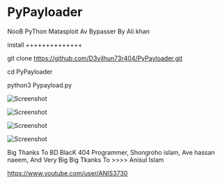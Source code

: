 # PyPayloader
NooB PyThon Matasploit Av Bypasser By Ali khan

install ++++++++++++++

git clone https://github.com/D3vilhun73r404/PyPayloader.git

cd PyPayloader

python3 Pypayload.py

![Screenshot](https://github.com/D3vilhun73r404/PyPayloader/blob/master/Screenshot%20at%202019-09-17%2012-49-55.png)

![Screenshot](https://github.com/D3vilhun73r404/PyPayloader/blob/master/Screenshot%20at%202019-09-17%2012-51-04.png)

![Screenshot](https://github.com/D3vilhun73r404/PyPayloader/blob/master/Screenshot%20at%202019-09-17%2012-51-37.png)

![Screenshot](https://github.com/D3vilhun73r404/PyPayloader/blob/master/Screenshot%20at%202019-09-17%2012-52-03.png)


Big Thanks To BD BlacK 404 Programmer, Shongroho islam, Ave hassan naeem, And Very Big Big Tkanks To >>>> Anisul Islam 

https://www.youtube.com/user/ANIS3730



